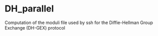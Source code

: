 # DH_parallel
Computation of the moduli file used by ssh for the Diffie-Hellman Group Exchange (DH-GEX) protocol
